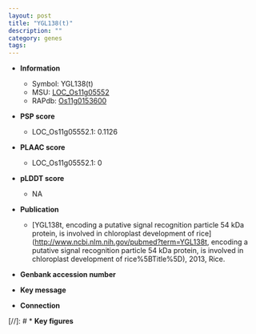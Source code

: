 ```yaml
---
layout: post
title: "YGL138(t)"
description: ""
category: genes
tags: 
---
```


* **Information**  
    + Symbol: YGL138(t)  
    + MSU: [LOC_Os11g05552](http://rice.plantbiology.msu.edu/cgi-bin/ORF_infopage.cgi?orf=LOC_Os11g05552)  
    + RAPdb: [Os11g0153600](http://rapdb.dna.affrc.go.jp/viewer/gbrowse_details/irgsp1?name=Os11g0153600)  

* **PSP score**  
    + LOC_Os11g05552.1: 0.1126 

* **PLAAC score**  
    + LOC_Os11g05552.1: 0 

* **pLDDT score**
    + NA


* **Publication**  
    + [YGL138t, encoding a putative signal recognition particle 54 kDa protein, is involved in chloroplast development of rice](http://www.ncbi.nlm.nih.gov/pubmed?term=YGL138t, encoding a putative signal recognition particle 54 kDa protein, is involved in chloroplast development of rice%5BTitle%5D), 2013, Rice.

* **Genbank accession number**  

* **Key message**  

* **Connection**  

[//]: # * **Key figures**  


